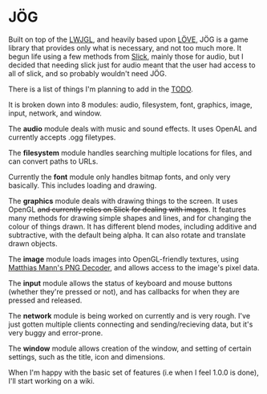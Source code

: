 # JÖG

Built on top of the [LWJGL](http://lwjgl.org/), and heavily based upon [LÖVE](https://love2d.org/), JÖG is a game library that provides only what is necessary, and not too much more. It begun life using a few methods from [Slick](http://slick.ninjacave.com/), mainly those for audio, but I decided that needing slick just for audio meant that the user had access to all of slick, and so probably wouldn't need JÖG.

There is a list of things I'm planning to add in the [TODO](https://github.com/IMP1/jog/blob/master/TODO.md).

It is broken down into 8 modules: audio, filesystem, font, graphics, image, input, network, and window.

The **audio** module deals with music and sound effects. It uses OpenAL and currently accepts .ogg filetypes.

The **filesystem** module handles searching multiple locations for files, and can convert paths to URLs.

Currently the **font** module only handles bitmap fonts, and only very basically. This includes loading and drawing.

The **graphics** module deals with drawing things to the screen. It uses OpenGL ~~and currently relies on Slick for dealing with images~~. It features many methods for drawing simple shapes and lines, and for changing the colour of things drawn. It has different blend modes, including additive and subtractive, with the default being alpha. It can also rotate and translate drawn objects.

The **image** module loads images into OpenGL-friendly textures, using [Matthias Mann's PNG Decoder](http://hg.l33tlabs.org/twl/file/tip/src/de/matthiasmann/twl/utils/PNGDecoder.java), and allows access to the image's pixel data.

The **input** module allows the status of keyboard and mouse buttons (whether they're pressed or not), and has callbacks for when they are pressed and released.

The **network** module is being worked on currently and is very rough. I've just gotten multiple clients connecting and sending/recieving data, but it's very buggy and error-prone.

The **window** module allows creation of the window, and setting of certain settings, such as the title, icon and dimensions.

When I'm happy with the basic set of features (i.e when I feel 1.0.0 is done), I'll start working on a wiki.